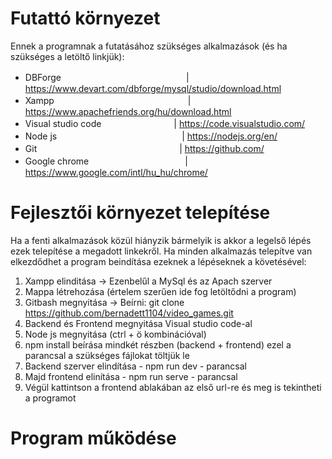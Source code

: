 # Futattó környezet
Ennek a programnak a futatásához szükséges alkalmazások (és ha szükséges a letöltő linkjük):
  - DBForge 　　　　　　　　　　　　　　| https://www.devart.com/dbforge/mysql/studio/download.html
  - Xampp 　　　　　　　　　　　　　　　| https://www.apachefriends.org/hu/download.html
  - Visual studio code 　　　　　　　　| https://code.visualstudio.com/
  - Node js 　　　　　　　　　　　　　　| https://nodejs.org/en/
  - Git 　　　　　　　　　　　　　　　　| https://github.com/
  - Google chrome　　　　　　　　　　　| https://www.google.com/intl/hu_hu/chrome/

# Fejlesztői környezet telepítése
Ha a fenti alkalmazások közül hiányzik bármelyik is akkor a legelső lépés ezek telepítése a megadott linkekről.
Ha minden alkalmazás telepítve van elkezdődhet a program beindítása ezeknek a lépéseknek a követésével:
  1. Xampp elinditása -> Ezenbelűl a MySql és az Apach szerver
  2. Mappa létrehozása (értelem szerűen ide fog letöltődni a program)
  3. Gitbash megnyitása -> Beírni: git clone https://github.com/bernadett1104/video_games.git
  4. Backend és Frontend megnyitása Visual studio code-al
  5. Node js megnyitása (ctrl + ö kombinációval)
  6. npm install beírása mindkét részben (backend  + frontend) ezel a parancsal a szükséges fájlokat töltjük le 
  7. Backend szerver elindítása - npm run dev - parancsal
  8. Majd frontend elinítása - npm run serve - parancsal
  9. Végül kattintson a frontend ablakában az első url-re és meg is tekintheti a programot

# Program működése
